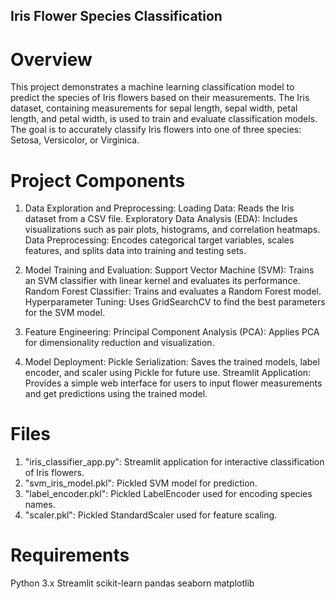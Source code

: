 ## Iris Flower Species Classification ##

# Overview

This project demonstrates a machine learning classification model to predict the species of Iris flowers based on their measurements. The Iris dataset, containing measurements for sepal length, sepal width, petal length, and petal width, is used to train and evaluate classification models. The goal is to accurately classify Iris flowers into one of three species: Setosa, Versicolor, or Virginica.

# Project Components

1. Data Exploration and Preprocessing:
   Loading Data: Reads the Iris dataset from a CSV file.
   Exploratory Data Analysis (EDA): Includes visualizations such as pair plots, histograms, and correlation heatmaps.
   Data Preprocessing: Encodes categorical target variables, scales features, and splits data into training and testing sets.

2. Model Training and Evaluation:
   Support Vector Machine (SVM): Trains an SVM classifier with linear kernel and evaluates its performance.
   Random Forest Classifier: Trains and evaluates a Random Forest model.
   Hyperparameter Tuning: Uses GridSearchCV to find the best parameters for the SVM model.

3. Feature Engineering:
   Principal Component Analysis (PCA): Applies PCA for dimensionality reduction and visualization.

4. Model Deployment:
   Pickle Serialization: Saves the trained models, label encoder, and scaler using Pickle for future use.
   Streamlit Application: Provides a simple web interface for users to input flower measurements and get predictions using the   trained model.

# Files

1. "iris_classifier_app.py": Streamlit application for interactive classification of Iris flowers.
2. "svm_iris_model.pkl": Pickled SVM model for prediction.
3. "label_encoder.pkl": Pickled LabelEncoder used for encoding species names.
4. "scaler.pkl": Pickled StandardScaler used for feature scaling.

# Requirements

Python 3.x
Streamlit
scikit-learn
pandas
seaborn
matplotlib

